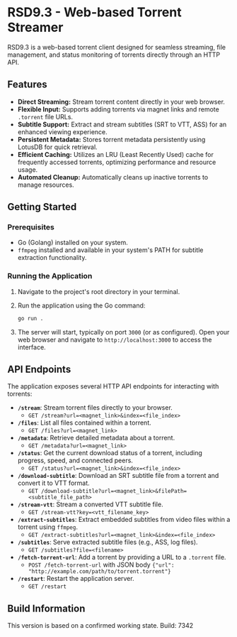 # RSD9.3 - Web-based Torrent Streamer

RSD9.3 is a web-based torrent client designed for seamless streaming, file management, and status monitoring of torrents directly through an HTTP API.

## Features

-   **Direct Streaming:** Stream torrent content directly in your web browser.
-   **Flexible Input:** Supports adding torrents via magnet links and remote `.torrent` file URLs.
-   **Subtitle Support:** Extract and stream subtitles (SRT to VTT, ASS) for an enhanced viewing experience.
-   **Persistent Metadata:** Stores torrent metadata persistently using LotusDB for quick retrieval.
-   **Efficient Caching:** Utilizes an LRU (Least Recently Used) cache for frequently accessed torrents, optimizing performance and resource usage.
-   **Automated Cleanup:** Automatically cleans up inactive torrents to manage resources.

## Getting Started

### Prerequisites

-   Go (Golang) installed on your system.
-   `ffmpeg` installed and available in your system's PATH for subtitle extraction functionality.

### Running the Application

1.  Navigate to the project's root directory in your terminal.
2.  Run the application using the Go command:

    ```bash
    go run .
    ```

3.  The server will start, typically on port `3000` (or as configured). Open your web browser and navigate to `http://localhost:3000` to access the interface.

## API Endpoints

The application exposes several HTTP API endpoints for interacting with torrents:

-   **`/stream`**: Stream torrent files directly to your browser.
    -   `GET /stream?url=<magnet_link>&index=<file_index>`
-   **`/files`**: List all files contained within a torrent.
    -   `GET /files?url=<magnet_link>`
-   **`/metadata`**: Retrieve detailed metadata about a torrent.
    -   `GET /metadata?url=<magnet_link>`
-   **`/status`**: Get the current download status of a torrent, including progress, speed, and connected peers.
    -   `GET /status?url=<magnet_link>&index=<file_index>`
-   **`/download-subtitle`**: Download an SRT subtitle file from a torrent and convert it to VTT format.
    -   `GET /download-subtitle?url=<magnet_link>&filePath=<subtitle_file_path>`
-   **`/stream-vtt`**: Stream a converted VTT subtitle file.
    -   `GET /stream-vtt?key=<vtt_filename_key>`
-   **`/extract-subtitles`**: Extract embedded subtitles from video files within a torrent using `ffmpeg`.
    -   `GET /extract-subtitles?url=<magnet_link>&index=<file_index>`
-   **`/subtitles`**: Serve extracted subtitle files (e.g., ASS, log files).
    -   `GET /subtitles?file=<filename>`
-   **`/fetch-torrent-url`**: Add a torrent by providing a URL to a `.torrent` file.
    -   `POST /fetch-torrent-url` with JSON body `{"url": "http://example.com/path/to/torrent.torrent"}`
-   **`/restart`**: Restart the application server.
    -   `GET /restart`



## Build Information

This version is based on a confirmed working state. Build: 7342